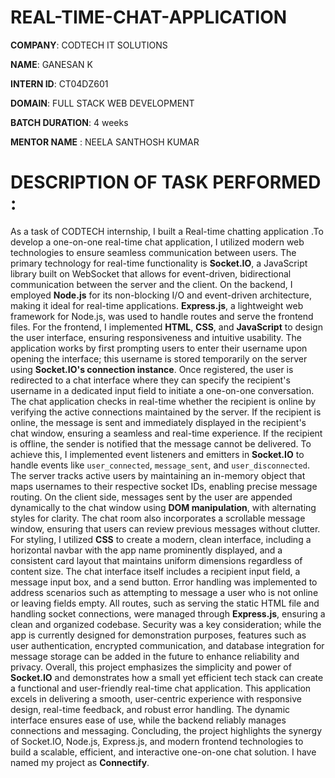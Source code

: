 # REAL-TIME-CHAT-APPLICATION

**COMPANY**: CODTECH IT SOLUTIONS

**NAME**: GANESAN K

**INTERN ID**: CT04DZ601

**DOMAIN**: FULL STACK WEB DEVELOPMENT

**BATCH DURATION**: 4 weeks

**MENTOR NAME** : NEELA SANTHOSH KUMAR

# DESCRIPTION OF TASK PERFORMED : 
As a task of CODTECH internship, I built a Real-time chatting application .To develop a one-on-one real-time chat application, I utilized modern web technologies to ensure seamless communication between users. The primary technology for real-time functionality is **Socket.IO**, a JavaScript library built on WebSocket that allows for event-driven, bidirectional communication between the server and the client. On the backend, I employed **Node.js** for its non-blocking I/O and event-driven architecture, making it ideal for real-time applications. **Express.js**, a lightweight web framework for Node.js, was used to handle routes and serve the frontend files. For the frontend, I implemented **HTML**, **CSS**, and **JavaScript** to design the user interface, ensuring responsiveness and intuitive usability. The application works by first prompting users to enter their username upon opening the interface; this username is stored temporarily on the server using **Socket.IO's connection instance**. Once registered, the user is redirected to a chat interface where they can specify the recipient's username in a dedicated input field to initiate a one-on-one conversation. The chat application checks in real-time whether the recipient is online by verifying the active connections maintained by the server. If the recipient is online, the message is sent and immediately displayed in the recipient's chat window, ensuring a seamless and real-time experience. If the recipient is offline, the sender is notified that the message cannot be delivered. To achieve this, I implemented event listeners and emitters in **Socket.IO** to handle events like `user_connected`, `message_sent`, and `user_disconnected`. The server tracks active users by maintaining an in-memory object that maps usernames to their respective socket IDs, enabling precise message routing. On the client side, messages sent by the user are appended dynamically to the chat window using **DOM manipulation**, with alternating styles for clarity. The chat room also incorporates a scrollable message window, ensuring that users can review previous messages without clutter. For styling, I utilized **CSS** to create a modern, clean interface, including a horizontal navbar with the app name prominently displayed, and a consistent card layout that maintains uniform dimensions regardless of content size. The chat interface itself includes a recipient input field, a message input box, and a send button. Error handling was implemented to address scenarios such as attempting to message a user who is not online or leaving fields empty. All routes, such as serving the static HTML file and handling socket connections, were managed through **Express.js**, ensuring a clean and organized codebase. Security was a key consideration; while the app is currently designed for demonstration purposes, features such as user authentication, encrypted communication, and database integration for message storage can be added in the future to enhance reliability and privacy. Overall, this project emphasizes the simplicity and power of **Socket.IO** and demonstrates how a small yet efficient tech stack can create a functional and user-friendly real-time chat application. 
This application excels in delivering a smooth, user-centric experience with responsive design, real-time feedback, and robust error handling. The dynamic interface ensures ease of use, while the backend reliably manages connections and messaging. Concluding, the project highlights the synergy of Socket.IO, Node.js, Express.js, and modern frontend technologies to build a scalable, efficient, and interactive one-on-one chat solution. I have named my project as **Connectify**.
